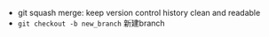 - git squash merge: keep version control history clean and readable
- `git checkout -b new_branch` 新建branch